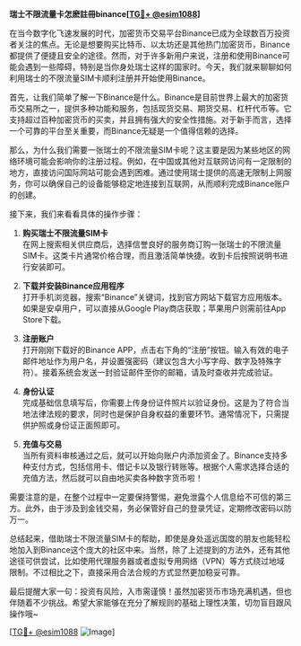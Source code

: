 **瑞士不限流量卡怎麽註冊binance[[TG💪+ @esim1088](https://t.me/s/esim1088)]**

在当今数字化飞速发展的时代，加密货币交易平台Binance已成为全球数百万投资者关注的焦点。无论是想要购买比特币、以太坊还是其他热门加密货币，Binance都提供了便捷且安全的途径。然而，对于许多新用户来说，注册和使用Binance可能会遇到一些障碍，特别是当你身处瑞士这样的国家时。今天，我们就来聊聊如何利用瑞士的不限流量SIM卡顺利注册并开始使用Binance。

首先，让我们简单了解一下Binance是什么。Binance是目前世界上最大的加密货币交易所之一，提供多种功能和服务，包括现货交易、期货交易、杠杆代币等。它支持超过百种加密货币的买卖，并且拥有强大的安全性措施。对于新手而言，选择一个可靠的平台至关重要，而Binance无疑是一个值得信赖的选择。

那么，为什么我们需要一张瑞士的不限流量SIM卡呢？这主要是因为某些地区的网络环境可能会影响你的注册过程。例如，在中国或其他对互联网访问有一定限制的地方，直接访问国际网站可能会遇到困难。通过使用瑞士提供的高速无限制上网服务，你可以确保自己的设备能够稳定地连接到互联网，从而顺利完成Binance账户的创建。

接下来，我们来看看具体的操作步骤：

1. **购买瑞士不限流量SIM卡**  
   在网上搜索相关供应商后，选择信誉良好的服务商订购一张瑞士的不限流量SIM卡。这类卡片通常价格合理，而且激活简单快捷。收到卡后按照说明书进行安装即可。

2. **下载并安装Binance应用程序**  
   打开手机浏览器，搜索“Binance”关键词，找到官方网站下载官方应用版本。如果是安卓用户，可以直接从Google Play商店获取；苹果用户则需前往App Store下载。

3. **注册账户**  
   打开刚刚下载好的Binance APP，点击右下角的“注册”按钮。输入有效的电子邮件地址作为用户名，并设置强密码（建议包含大小写字母、数字及特殊字符）。接着系统会发送一封验证邮件至你的邮箱，请及时查收并完成验证。

4. **身份认证**  
   完成基础信息填写后，你需要上传身份证件照片以验证身份。这是为了符合当地法律法规的要求，同时也是保护自身权益的重要环节。通常情况下，只需提供护照或身份证正面照即可。

5. **充值与交易**  
   当所有资料审核通过之后，就可以开始向账户内添加资金了。Binance支持多种支付方式，包括信用卡、借记卡以及银行转账等。根据个人需求选择合适的充值方法，然后就可以自由地买卖各种数字货币啦！

需要注意的是，在整个过程中一定要保持警惕，避免泄露个人信息给不可信的第三方。此外，由于涉及到金钱交易，务必保管好自己的登录凭证，定期修改密码以防万一。

总结起来，借助瑞士不限流量SIM卡的帮助，即使是身处遥远国度的朋友也能轻松地加入到Binance这个庞大的社区中来。当然，除了上述提到的方法外，还有其他途径可供尝试，比如使用代理服务器或者虚拟专用网络（VPN）等方式绕过地域限制。不过相比之下，直接采用合法合规的方式显然更加稳妥可靠。

最后提醒大家一句：投资有风险，入市需谨慎！虽然加密货币市场充满机遇，但也伴随着不少挑战。希望大家能够在充分了解规则的基础上理性决策，切勿盲目跟风操作哦~

[[TG💪+ @esim1088](https://t.me/s/esim1088) ![Image](https://i.postimg.cc/4NQfJmqS/Snipaste-2025-05-13-00-14-12.png)]